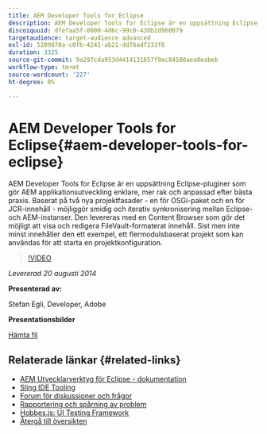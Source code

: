 ```yaml
---
title: AEM Developer Tools for Eclipse
description: AEM Developer Tools for Eclipse är en uppsättning Eclipse-pluginer som gör AEM applikationsutveckling enklare, mer rak och anpassad efter bästa praxis. Baserat på två nya projektfasader - en för OSGi-paket och en för JCR-innehåll - möjliggör smidig och iterativ synkronisering mellan Eclipse- och AEM-instanser. Den levereras med en Content Browser som gör det möjligt att visa och redigera FileVault-formaterat innehåll. Sist men inte minst innehåller den ett exempel, ett flermodulsbaserat projekt som kan användas för att starta en projektkonfiguration.
discoiquuid: dfefaa5f-0800-4d6c-99c0-430b2d960079
targetaudience: target-audience advanced
exl-id: 5209870a-c0fb-4241-ab21-ddf6adf233f8
duration: 3325
source-git-commit: 9a297cda953d4414131657f9ac84580aea0eabeb
workflow-type: tm+mt
source-wordcount: '227'
ht-degree: 0%

---
```


# AEM Developer Tools for Eclipse{#aem-developer-tools-for-eclipse}

AEM Developer Tools for Eclipse är en uppsättning Eclipse-pluginer som gör AEM applikationsutveckling enklare, mer rak och anpassad efter bästa praxis. Baserat på två nya projektfasader - en för OSGi-paket och en för JCR-innehåll - möjliggör smidig och iterativ synkronisering mellan Eclipse- och AEM-instanser. Den levereras med en Content Browser som gör det möjligt att visa och redigera FileVault-formaterat innehåll. Sist men inte minst innehåller den ett exempel, ett flermodulsbaserat projekt som kan användas för att starta en projektkonfiguration.

>[!VIDEO](https://video.tv.adobe.com/v/19465/?quality=9)

*Levererad 20 augusti 2014*

**Presenterad av:**

Stefan Egli, Developer, Adobe

**Presentationsbilder**

[Hämta fil](assets/aem-dev-tools-cq-gems.pdf)

## Relaterade länkar {#related-links}

* [AEM Utvecklarverktyg för Eclipse - dokumentation](https://experienceleague.adobe.com/docs/experience-manager-cloud-service/content/implementing/developer-tools/eclipse.html?lang=sv-SE)
* [Sling IDE Tooling](https://sling.apache.org/documentation/development/ide-tooling.html)
* [Forum för diskussioner och frågor](https://help-forums.adobe.com/content/adobeforums/en/experience-manager-forum/adobe-experience-manager.html)
* [Rapportering och spårning av problem](https://github.com/Adobe-Marketing-Cloud/aem-eclipse-developer-tools/issues)
* [Hobbes.js: UI Testing Framework](https://docs.adobe.com/docs/en/aem/6-0/develop/components/hobbes.html)
* [Återgå till översikten](https://helpx.adobe.com/se/experience-manager/kt/eseminars/gems/aem-index.html)

